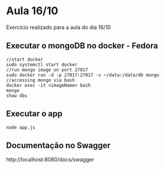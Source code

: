 # Aula 16/10

Exercício realizado para a aula do dia 16/10


## Executar o mongoDB no docker - Fedora
```
//start docker
sudo systemctl start docker
//run mongo image on port 27017
sudo docker run -d -p 27017:27017 -v ~/data:/data/db mongo
//accessing mongo via bash
docker exec -it <imageName> bash
mongo
show dbs
```

## Executar o app

```
node app.js
```

## Documentação no Swagger

http://localhost:8080/docs/swagger
